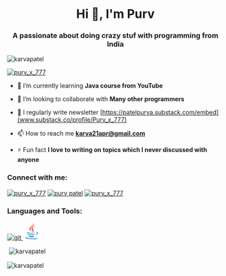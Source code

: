 <h1 align="center">Hi 👋, I'm Purv</h1>
<h3 align="center">A passionate about doing crazy stuf with programming from India</h3>

<p align="left"> <img src="https://komarev.com/ghpvc/?username=karvapatel&label=Profile%20views&color=0e75b6&style=flat" alt="karvapatel" /> </p>

<p align="left"> <a href="https://twitter.com/purv_x_777" target="blank"><img src="https://img.shields.io/twitter/follow/purv_x_777?logo=twitter&style=for-the-badge" alt="purv_x_777" /></a> </p>

- 🌱 I’m currently learning **Java course from YouTube**

- 👯 I’m looking to collaborate with **Many other programmers**

- 📝 I regularly write newsletter [https://patelpurva.substack.com/embed](www.substack.co/profile/Purv_x_777)

- 📫 How to reach me **karva21apr@gmail.com**

- ⚡ Fun fact **I love to writing on topics which I never discussed with anyone**

<h3 align="left">Connect with me:</h3>
<p align="left">
<a href="https://twitter.com/purv_x_777" target="blank"><img align="center" src="https://raw.githubusercontent.com/rahuldkjain/github-profile-readme-generator/master/src/images/icons/Social/twitter.svg" alt="purv_x_777" height="30" width="40" /></a>
<a href="https://fb.com/purv patel" target="blank"><img align="center" src="https://raw.githubusercontent.com/rahuldkjain/github-profile-readme-generator/master/src/images/icons/Social/facebook.svg" alt="purv patel" height="30" width="40" /></a>
<a href="https://instagram.com/purv_x_777" target="blank"><img align="center" src="https://raw.githubusercontent.com/rahuldkjain/github-profile-readme-generator/master/src/images/icons/Social/instagram.svg" alt="purv_x_777" height="30" width="40" /></a>
</p>


<h3 align="left">Languages and Tools:</h3>
<p align="left"> <a href="https://git-scm.com/" target="_blank" rel="noreferrer"> <img src="https://www.vectorlogo.zone/logos/git-scm/git-scm-icon.svg" alt="git" width="40" height="40"/> </a> <a href="https://www.java.com" target="_blank" rel="noreferrer"> <img src="https://raw.githubusercontent.com/devicons/devicon/master/icons/java/java-original.svg" alt="java" width="40" height="40"/> </a> </p>

<p>&nbsp;<img align="center" src="https://github-readme-stats.vercel.app/api?username=karvapatel&show_icons=true&locale=en" alt="karvapatel" /></p>

<p><img align="center" src="https://github-readme-streak-stats.herokuapp.com/?user=karvapatel&" alt="karvapatel" /></p>
